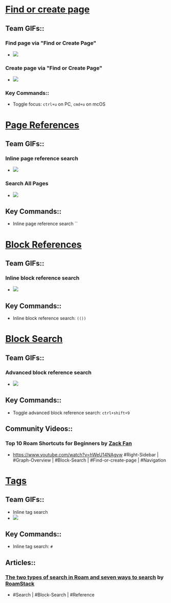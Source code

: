 # [Find or create page](Find%20or%20create%20page.md)
## Team GIFs::
### Find page via "Find or Create Page"
- ![](https://firebasestorage.googleapis.com/v0/b/firescript-577a2.appspot.com/o/imgs%2Fapp%2Fhelp-documentation%2Flh-IodNlTT.gif?alt=media&token=8d5ddd1c-c4cc-4912-bcc5-318d395462a9)
### Create page via "Find or Create Page"
- ![](https://firebasestorage.googleapis.com/v0/b/firescript-577a2.appspot.com/o/imgs%2Fapp%2Fhelp-documentation%2F7OlfaF5_J5.gif?alt=media&token=3cae6d14-d8f8-4134-b885-f1cc50edbdce)
### Key Commands::
- Toggle focus: `ctrl+u` on PC, `cmd+u` on mcOS
# [Page References](Page%20References.md)
## Team GIFs::
### Inline page reference search
- ![](https://firebasestorage.googleapis.com/v0/b/firescript-577a2.appspot.com/o/imgs%2Fapp%2Fhelp-documentation%2FvXYh30XhU-.gif?alt=media&token=9975042f-300c-4b27-81c4-e07ce0ae6196)
### Search All Pages
- ![](https://firebasestorage.googleapis.com/v0/b/firescript-577a2.appspot.com/o/imgs%2Fapp%2Fhelp-documentation%2F1A-BZ0Xz2j.gif?alt=media&token=74a62ead-57bc-401c-ba4f-032fb14c4369)
## Key Commands::
- Inline page reference search ``
# [Block References](Block%20References.md)
## Team GIFs::
### Inline block reference search
- ![](https://firebasestorage.googleapis.com/v0/b/firescript-577a2.appspot.com/o/imgs%2Fapp%2Fhelp-documentation%2FkPLiIKpIT6.gif?alt=media&token=49267272-6e36-4d8e-bbbc-ab041a78312b)
## Key Commands::
- Inline block reference search: `(())`
# [Block Search](Block%20Search.md)
## Team GIFs::
### Advanced block reference search
- ![](https://firebasestorage.googleapis.com/v0/b/firescript-577a2.appspot.com/o/imgs%2Fapp%2Fhelp-documentation%2FKFCQb6TOho.gif?alt=media&token=e6f60942-0f69-40eb-a592-fe7136e21b38)
## Key Commands::
- Toggle advanced block reference search: `ctrl+shift+9`
## Community Videos::
### Top 10 Roam Shortcuts for Beginners by [Zack Fan](Zack%20Fan.md)
- <https://www.youtube.com/watch?v=hWeU14NAgyw>
#Right-Sidebar | #Graph-Overview | #Block-Search | #Find-or-create-page | #Navigation
# [Tags](Tags.md)
## Team GIFs::
- Inline tag search
- ![](https://firebasestorage.googleapis.com/v0/b/firescript-577a2.appspot.com/o/imgs%2Fapp%2Fhelp-documentation%2FNeS2jRFQBv.gif?alt=media&token=274ea456-90e1-4fc6-8221-01c520a7acc8)
## Key Commands::
- Inline tag search: `#`
## Articles::
### [The two types of search in Roam and seven ways to search](https://roamstack.com/searching-in-roam/) by [RoamStack](RoamStack.md)
- #Search | #Block-Search | #Reference